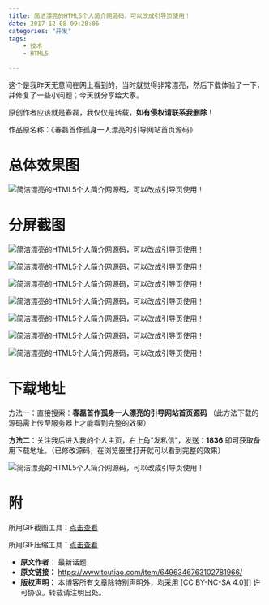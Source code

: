 ```yaml
---
title: 简洁漂亮的HTML5个人简介网源码，可以改成引导页使用！
date: 2017-12-08 09:28:06
categories: "开发"
tags:
	- 技术
	- HTML5

---
```


这个是我昨天无意间在网上看到的，当时就觉得非常漂亮，然后下载体验了一下，并修复了一些小问题；今天就分享给大家。


原创作者应该就是春磊，我仅仅是转载，**如有侵权请联系我删除！**

作品原名称：《春磊首作孤身一人漂亮的引导网站首页源码》

# 总体效果图 #

![简洁漂亮的HTML5个人简介网源码，可以改成引导页使用！][HTML5]

# 分屏截图 #

![简洁漂亮的HTML5个人简介网源码，可以改成引导页使用！][HTML5 1]

![简洁漂亮的HTML5个人简介网源码，可以改成引导页使用！][HTML5 2]

![简洁漂亮的HTML5个人简介网源码，可以改成引导页使用！][HTML5 3]

![简洁漂亮的HTML5个人简介网源码，可以改成引导页使用！][HTML5 4]

![简洁漂亮的HTML5个人简介网源码，可以改成引导页使用！][HTML5 5]

![简洁漂亮的HTML5个人简介网源码，可以改成引导页使用！][HTML5 6]

![简洁漂亮的HTML5个人简介网源码，可以改成引导页使用！][HTML5 7]

# 下载地址 #

方法一：直接搜索：**春磊首作孤身一人漂亮的引导网站首页源码** （此方法下载的源码需上传至服务器上才能看到完整的效果）

**方法二**：关注我后进入我的个人主页，右上角“发私信”，发送：**1836** 即可获取备用下载地址。（已修改源码，在浏览器里打开就可以看到完整的效果）

![简洁漂亮的HTML5个人简介网源码，可以改成引导页使用！][HTML5 8]

# 附 #

所用GIF截图工具：[点击查看][Link 1]

所用GIF压缩工具：[点击查看][Link 2]


[HTML5]: /pro/os/crawler/QE2E-7VF7-3Q2Y.gif
[HTML5 1]: /pro/os/crawler/BEAQ-2AQI-AMIQ.jpg
[HTML5 2]: /pro/os/crawler/NUYI-YQU2-IVA2.jpg
[HTML5 3]: /pro/os/crawler/VA3M-QVA6-FVEV.jpg
[HTML5 4]: /pro/os/crawler/V7JU-E2RU-EEF3.jpg
[HTML5 5]: /pro/os/crawler/VVBZ-BBQU-EJ73.jpg
[HTML5 6]: /pro/os/crawler/IABF-MAVJ-3YBN.jpg
[HTML5 7]: /pro/os/crawler/AEQB-ARUU-FVRJ.jpg
[HTML5 8]: /pro/os/crawler/ZA6J-ZQY7-R6ZN.jpg
[Link 1]: https://www.toutiao.com/i6486369356216271373/
[Link 2]: https://www.toutiao.com/i6486737508448076301/
 *  **原文作者：** 最新话题
 *  **原文链接：** https://www.toutiao.com/item/6496346763102781966/
 *  **版权声明：** 本博客所有文章除特别声明外，均采用 [CC BY-NC-SA 4.0][] 许可协议。转载请注明出处。